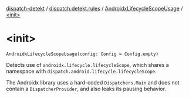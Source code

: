 [dispatch-detekt](../../index.md) / [dispatch.detekt.rules](../index.md) / [AndroidxLifecycleScopeUsage](index.md) / [&lt;init&gt;](./-init-.md)

# &lt;init&gt;

`AndroidxLifecycleScopeUsage(config: Config = Config.empty)`

Detects use of `androidx.lifecycle.lifecycleScope`,
which shares a namespace with `dispatch.android.lifecycle.lifecycleScope`.

The Androidx library uses a hard-coded `Dispatchers.Main` and does not contain a `DispatcherProvider`,
and also leaks its pausing behavior.


